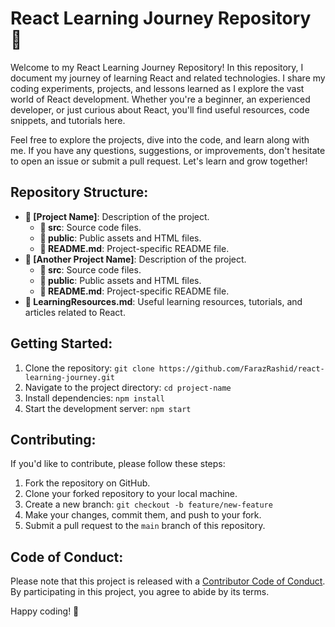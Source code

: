# React Learning Journey Repository 🚀

Welcome to my React Learning Journey Repository! In this repository, I document my journey of learning React and related technologies. I share my coding experiments, projects, and lessons learned as I explore the vast world of React development. Whether you're a beginner, an experienced developer, or just curious about React, you'll find useful resources, code snippets, and tutorials here.

Feel free to explore the projects, dive into the code, and learn along with me. If you have any questions, suggestions, or improvements, don't hesitate to open an issue or submit a pull request. Let's learn and grow together!

## Repository Structure:

- **📂 [Project Name]**: Description of the project.
  - **📁 src**: Source code files.
  - **📁 public**: Public assets and HTML files.
  - **📄 README.md**: Project-specific README file.
- **📂 [Another Project Name]**: Description of the project.
  - **📁 src**: Source code files.
  - **📁 public**: Public assets and HTML files.
  - **📄 README.md**: Project-specific README file.
- **📄 LearningResources.md**: Useful learning resources, tutorials, and articles related to React.

## Getting Started:

1. Clone the repository: `git clone https://github.com/FarazRashid/react-learning-journey.git`
2. Navigate to the project directory: `cd project-name`
3. Install dependencies: `npm install`
4. Start the development server: `npm start`

## Contributing:

If you'd like to contribute, please follow these steps:

1. Fork the repository on GitHub.
2. Clone your forked repository to your local machine.
3. Create a new branch: `git checkout -b feature/new-feature`
4. Make your changes, commit them, and push to your fork.
5. Submit a pull request to the `main` branch of this repository.

## Code of Conduct:

Please note that this project is released with a [Contributor Code of Conduct](CODE_OF_CONDUCT.md). By participating in this project, you agree to abide by its terms.

Happy coding! 🚀
